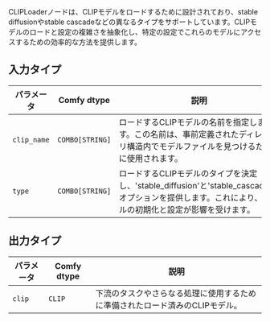 CLIPLoaderノードは、CLIPモデルをロードするために設計されており、stable diffusionやstable cascadeなどの異なるタイプをサポートしています。CLIPモデルのロードと設定の複雑さを抽象化し、特定の設定でこれらのモデルにアクセスするための効率的な方法を提供します。

## 入力タイプ

| パラメータ     | Comfy dtype  | 説明 |
|---------------|--------------|------|
| `clip_name`   | `COMBO[STRING]` | ロードするCLIPモデルの名前を指定します。この名前は、事前定義されたディレクトリ構造内でモデルファイルを見つけるために使用されます。 |
| `type`        | `COMBO[STRING]` | ロードするCLIPモデルのタイプを決定し、'stable_diffusion'と'stable_cascade'のオプションを提供します。これにより、モデルの初期化と設定が影響を受けます。 |

## 出力タイプ

| パラメータ | Comfy dtype | 説明 |
|-----------|-------------|------|
| `clip`    | `CLIP`      | 下流のタスクやさらなる処理に使用するために準備されたロード済みのCLIPモデル。 |